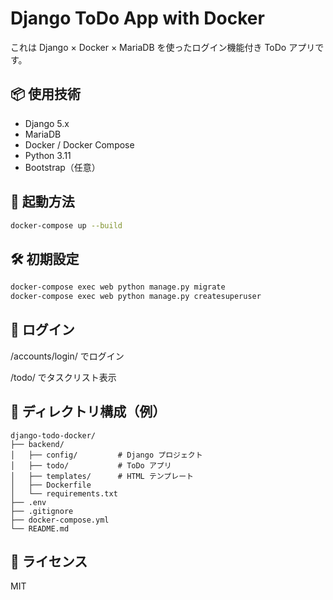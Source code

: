 # Django ToDo App with Docker

これは Django × Docker × MariaDB を使ったログイン機能付き ToDo アプリです。

## 📦 使用技術

- Django 5.x
- MariaDB
- Docker / Docker Compose
- Python 3.11
- Bootstrap（任意）

## 🚀 起動方法

```bash
docker-compose up --build
```

## 🛠 初期設定
```bash
docker-compose exec web python manage.py migrate
docker-compose exec web python manage.py createsuperuser
```

## 🔐 ログイン
/accounts/login/ でログイン

/todo/ でタスクリスト表示

## 📁 ディレクトリ構成（例）
```
django-todo-docker/
├── backend/
│   ├── config/         # Django プロジェクト
│   ├── todo/           # ToDo アプリ
│   ├── templates/      # HTML テンプレート
│   ├── Dockerfile
│   └── requirements.txt
├── .env
├── .gitignore
├── docker-compose.yml
└── README.md
```

## 📝 ライセンス
MIT